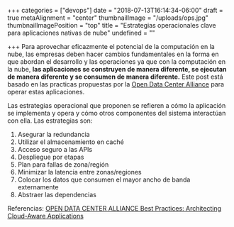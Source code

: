 +++
categories = ["devops"]
date = "2018-07-13T16:14:34-06:00"
draft = true
metaAlignment = "center"
thumbnailImage = "/uploads/ops.jpg"
thumbnailImagePosition = "top"
title = "Estrategias operacionales clave para aplicaciones nativas de nube"
undefined = ""

+++
Para aprovechar eficazmente el potencial de la computación en la nube, las empresas deben hacer cambios fundamentales en la forma en que abordan el desarrollo y las operaciones ya que con la computación en la nube,  **las aplicaciones se construyen de manera diferente, se ejecutan de manera diferente y se consumen de manera diferente.** Este post está basado en las practicas propuestas por la [Open Data Center Alliance](https://www.opendatacenteralliance.org/ "Open Data Center Alliance")  para operar estas aplicaciones.

Las estrategias operacional que proponen se refieren a cómo la aplicación se implementa y opera y cómo otros componentes del sistema interactúan con ella. Las estrategias son:

1. Asegurar la redundancia
2. Utilizar el almacenamiento en caché
3. Acceso seguro a las APIs
4. Despliegue por etapas
5. Plan para fallas de zona/región
6. Minimizar la latencia entre zonas/regiones
7. Colocar los datos que consumen el mayor ancho de banda externamente
8. Abstraer las dependencias

Referencias: [OPEN DATA CENTER ALLIANCE Best Practices: Architecting Cloud-Aware Applications](https://www.opendatacenteralliance.org)
